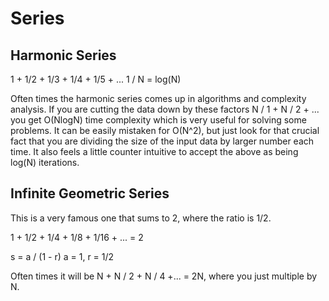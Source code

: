 # Series

## Harmonic Series

1 + 1/2 + 1/3 + 1/4 + 1/5 + ... 1 / N = log(N)

Often times the harmonic series comes up in algorithms and complexity analysis.  If you are cutting the data down by these factors N / 1 + N / 2 + ... you get O(NlogN) time complexity which is very useful for solving some problems.  It can be easily mistaken for O(N^2), but just look for that crucial fact that you are dividing the size of the input data by larger number each time.  It also feels a little counter intuitive to accept the above as being log(N) iterations. 

## Infinite Geometric Series

This is a very famous one that sums to 2, where the ratio is 1/2.  

1 + 1/2 + 1/4 + 1/8 + 1/16 + ... = 2

s = a / (1 - r)
a = 1, r = 1/2

Often times it will be N + N / 2 + N / 4 +... = 2N, where you just multiple by N.